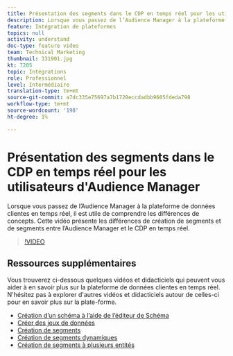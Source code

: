 ```yaml
---
title: Présentation des segments dans le CDP en temps réel pour les utilisateurs d'Audience Manager
description: Lorsque vous passez de l’Audience Manager à la plateforme de données clientes en temps réel, il est utile de comprendre les différences de concepts. Cette vidéo présente les différences de création de segments et de segments entre l’Audience Manager et le CDP en temps réel.
feature: Intégration de plateformes
topics: null
activity: understand
doc-type: feature video
team: Technical Marketing
thumbnail: 331901.jpg
kt: 7205
topic: Intégrations
role: Professionnel
level: Intermédiaire
translation-type: tm+mt
source-git-commit: a7dc335e75697a7b1720eccdadbb9605fdeda798
workflow-type: tm+mt
source-wordcount: '198'
ht-degree: 1%

---
```



# Présentation des segments dans le CDP en temps réel pour les utilisateurs d&#39;Audience Manager

Lorsque vous passez de l’Audience Manager à la plateforme de données clientes en temps réel, il est utile de comprendre les différences de concepts. Cette vidéo présente les différences de création de segments et de segments entre l’Audience Manager et le CDP en temps réel.

>[!VIDEO](https://video.tv.adobe.com/v/331901/?quality=12&learn=on)

## Ressources supplémentaires

Vous trouverez ci-dessous quelques vidéos et didacticiels qui peuvent vous aider à en savoir plus sur la plateforme de données clientes en temps réel. N&#39;hésitez pas à explorer d&#39;autres vidéos et didacticiels autour de celles-ci pour en savoir plus sur la plate-forme.

* [Création d’un schéma à l’aide de l’éditeur de Schéma](https://experienceleague.adobe.com/docs/experience-platform/xdm/tutorials/create-schema-ui.html?lang=en#getting-started)
* [Créer des jeux de données](https://experienceleague.adobe.com/docs/platform-learn/getting-started-for-data-architects-and-data-engineers/create-datasets.html?lang=en#permissions-required)
* [Création de segments](https://experienceleague.adobe.com/docs/platform-learn/tutorials/segments/create-segments.html?lang=en#segments)
* [Création de segments dynamiques](https://experienceleague.adobe.com/docs/platform-learn/tutorials/segments/create-dynamic-segments.html?lang=en#segments)
* [Création de segments à plusieurs entités](https://experienceleague.adobe.com/docs/platform-learn/tutorials/segments/create-multi-entity-segments.html?lang=en#segments)
